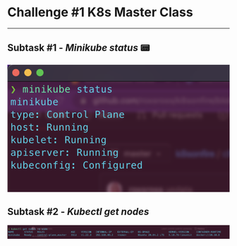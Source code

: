 # Challenge #1 K8s Master Class

---

## Subtask #1 - *Minikube status* :pager: 

![image1](imagen1.png)

## Subtask #2 - *Kubectl get nodes*
![image2](imagen2.png)


